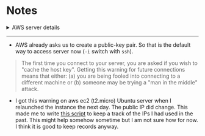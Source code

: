 # Notes

<details>
<summary> AWS server details </summary>

(will act as **remote**) aws Ubuntu Server 20.04
 - hostname: `ip-172-31-45-141` (TODO: will be changed later in day 3)
 - login/user: `ubuntu`
 - ip: `?`

(will act as **local**) Host Machine Ubuntu Desktop 20.04
 - hostname: `Pavilion`
 - login/user: `devpogi`

</details>

---

- AWS already asks us to create a public-key pair. So that is the default way to access server now (`-i` switch with `ssh`).

> The first time you connect to your server, you are asked if you wish to "cache the host key". Getting this warning for future connections means that either: (a) you are being fooled into connecting to a different machine or (b) someone may be trying a "man in the middle" attack.

- I got this warning on aws ec2 (t2.micro) Ubuntu server when I relaunched the instance the next day. The public IP did change. This made me to write [this script](../scripts/write_aws_ip.sh) to keep a track of the IPs I had used in the past. This might help somehow sometime but I am not sure how for now. I think it is good to keep records anyway.
